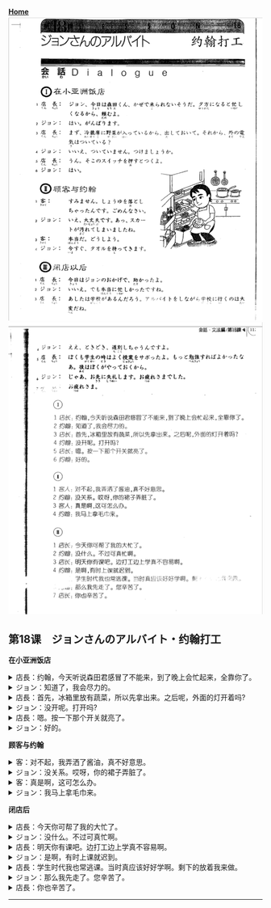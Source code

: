**[Home](../Menu.md)**
![](src/18-1.PNG)
![](src/18-2.PNG)
## 第18课　ジョンさんのアルバイト・约翰打工
**在小亚洲饭店**
<details>
<summary>
店長：约翰，今天听说森田君感冒了不能来，到了晚上会忙起来，全靠你了。</summary>

ジョンさん、今日は森田くん、かぜで　来られないそうだ。夕方になると　忙しくなるから、頼むよ。
</details>

<details>
<summary>
ジョン：知道了，我会尽力的。</summary>

はい。がんばります。
</details>

<details>
<summary>
店長：首先，冰箱里放有蔬菜，所以先拿出来。之后呢，外面的灯开着吗?</summary>

まず、冷蔵庫に野菜が入っているから、出しておいて。それから、外の電機はついている？
</details>

<details>
<summary>
ジョン：没开呢。打开吗?</summary>

いいえ、ついていません。つけましょうか。
</details>

<details>
<summary>
店長：嗯。按一下那个开关就亮了。</summary>

うん。そこのスイッチを押すと　つくよ。
</details>

<details>
<summary>
ジョン：好的。</summary>

はい。
</details>

**顾客与约翰**
<details>
<summary>
客：对不起，我弄洒了酱油，真不好意思。</summary>

しみません。醤油を　落とし　ちゃったんです。ごめんなさい。
</details>

<details>
<summary>
ジョン：没关系。哎呀，你的裙子弄脏了。</summary>

いえ、大丈夫です。あっ、スカートが汚れて　しまいましたね。
</details>

<details>
<summary>
客：真是啊，这可怎么办。</summary>

本当だ。どうしよう。
</details>

<details>
<summary>
ジョン：我马上拿毛巾来。</summary>

今すぐ。タオルを持ってきます。
</details>

**闭店后**
<details>
<summary>
店長：今天你可帮了我的大忙了。</summary>

今日はジョンさんのおかげで、助かったよ。
</details>

<details>
<summary>
ジョン：没什么。不过可真忙啊。</summary>

いいえ。でも本当に忙しかったですね。
</details>

<details>
<summary>
店長：明天你有课吧。边打工边上学真不容易啊。</summary>

あしたは　学校があるんだろう。アルバイトをしながら　学校に行くのは大変だね。
</details>

<details>
<summary>
ジョン：是啊，有时上课就迟到。</summary>

ええ、ときどき、遅刻し　ちゃうんですよ。
</details>

<details>
<summary>
店長：学生时代我也常逃课。当时真应该好好学啊。剩下的放着我来做。</summary>

ぼくも学生の時は　よく授業をサボったよ。もっと勉強すれば　よかったなあ。後は　ぼくが　やっておくから。
</details>

<details>
<summary>
ジョン：那么我先走了。您辛苦了。</summary>

じゃあ、お先に失礼します。お疲れさまでした。
</details>

<details>
<summary>
店長：你也辛苦了。</summary>

お疲れさま。
</details>

---
